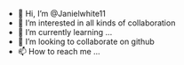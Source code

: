 - 👋 Hi, I’m @Janielwhite11
- 👀 I’m interested in all kinds of collaboration 
- 🌱 I’m currently learning ...
- 💞️ I’m looking to collaborate on github
- 📫 How to reach me ...

<!---
Janielwhite11/Janielwhite11 is a ✨ special ✨ repository because its `README.md` (this file) appears on your GitHub profile.
You can click the Preview link to take a look at your changes.
--->
